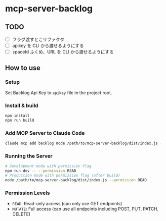 # mcp-server-backlog

## TODO

- [ ] フラグ渡すとこリファクタ
- [ ] apikey を CLI から渡せるようにする
- [ ] spaceId ふくめ、URL を CLI から渡せるようにする

## How to use

### Setup

Set Backlog Api Key to `apikey` file in the project root.

### Install & build

```sh
npm install
npm run build
```

### Add MCP Server to Claude Code

```sh
claude mcp add backlog node /path/to/mcp-server-backlog/dist/index.js -- --permission READ
```

### Running the Server

```sh
# Development mode with permission flag
npm run dev -- --permission READ
# Production mode with permission flag (after build)
node /path/to/mcp-server-backlog/dist/index.js --permission READ
```

### Permission Levels

- `READ`: Read-only access (can only use GET endpoints)
- `MUTATE`: Full access (can use all endpoints including POST, PUT, PATCH, DELETE)

